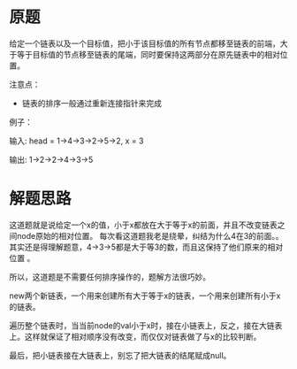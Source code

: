 # 原题
给定一个链表以及一个目标值，把小于该目标值的所有节点都移至链表的前端，大于等于目标值的节点移至链表的尾端，同时要保持这两部分在原先链表中的相对位置。

注意点：

  - 链表的排序一般通过重新连接指针来完成

例子：

输入: head = 1->4->3->2->5->2, x = 3

输出: 1->2->2->4->3->5

# 解题思路
这道题就是说给定一个x的值，小于x都放在大于等于x的前面，并且不改变链表之间node原始的相对位置。
每次看这道题我老是绕晕，纠结为什么4在3的前面。。其实还是得理解题意，4->3->5都是大于等3的数，而且这保持了他们原来的相对位置 。

所以，这道题是不需要任何排序操作的，题解方法很巧妙。

new两个新链表，一个用来创建所有大于等于x的链表，一个用来创建所有小于x的链表。

遍历整个链表时，当当前node的val小于x时，接在小链表上，反之，接在大链表上。这样就保证了相对顺序没有改变，而仅仅对链表做了与x的比较判断。

最后，把小链表接在大链表上，别忘了把大链表的结尾赋成null。
